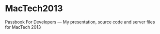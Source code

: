 MacTech2013
===========

Passbook For Developers — My presentation, source code and server files for MacTech 2013
